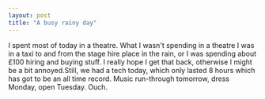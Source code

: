 ```yaml
---
layout: post
title: "A busy rainy day"
---
```

I spent most of today in a theatre. What I wasn't spending in a theatre I was
in a taxi to and from the stage hire place in the rain, or I was spending
about £100 hiring and buying stuff. I really hope I get that back, otherwise I
might be a bit annoyed.Still, we had a tech today, which only lasted 8 hours
which has got to be an all time record. Music run-through tomorrow, dress
Monday, open Tuesday. Ouch.
